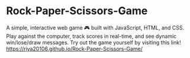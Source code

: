 # Rock-Paper-Scissors-Game
 A simple, interactive web game 🎮 built with JavaScript, HTML, and CSS. Play against the computer, track scores in real-time, and see dynamic win/lose/draw messages.
 Try out the game yourself by visiting this link! https://riya20106.github.io/Rock-Paper-Scissors-Game/

